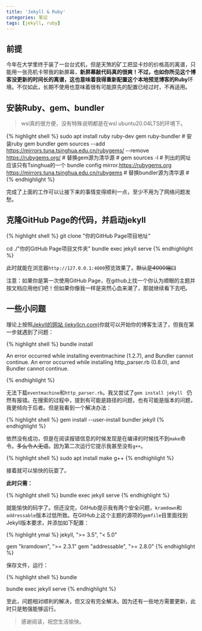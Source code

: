 ```yaml
---
title: 'Jekyll & Ruby'
categories: 笔记
tags: [jekyll, ruby]
---
```


## 前提

今年在大学里终于装了一台台式机，但是天煞的矿工把显卡炒的价格高的离谱，只能用一张亮机卡带我的新屏幕，**新屏幕敲代码真的很爽！**不过，也如你所见这个博客没更新的时间长的离谱，这也意味着我得重新配置这个本地预览博客的**Ruby**环境。不仅如此，长期不使用也意味着很有可能原先的配置已经过时，不再适用。

## 安装Ruby、gem、bundler

> wsl真的很方便，没有特殊说明都是在wsl ubuntu20.04LTS的环境下。

{% highlight shell %}
sudo apt install ruby ruby-dev gem ruby-bundler    # 安装ruby gem bundler
gem sources --add https://mirrors.tuna.tsinghua.edu.cn/rubygems/ --remove https://rubygems.org/    # 替换gem源为清华源 #
gem sources -l # 列出的网址应该只有Tsinghua的一个
bundle config mirror.https://rubygems.org https://mirrors.tuna.tsinghua.edu.cn/rubygems # 替换bundler源为清华源 #
{% endhighlight %}

完成了上面的工作可以让接下来的事情变得顺利一点，至少不用为了网络问题发愁。

## 克隆GitHub Page的代码，并启动jekyll

{% highlight shell %}
git clone "你的GitHub Page项目地址"

cd ./"你的GitHub Page项目文件夹"
bundle exec jekyll serve
{% endhighlight %}

此时就能在浏览器`http://127.0.0.1:4000`预览效果了。~~默认是4000端口~~

注意：如果你是第一次使用GitHub Page，在github上找一个你认为顺眼的主题并按文档应用他们吧！但如果你像我一样是突然心血来潮了，那就继续看下去吧。

## 一些小问题

理论上按照[Jekyll的网站 (jekyllcn.com)](http://jekyllcn.com/)你就可以开始你的博客生活了，但我在第一步就遇到了问题：

{% highlight shell %}
bundle install

An error occurred while installing eventmachine (1.2.7), and Bundler cannot continue.
An error occurred while installing http_parser.rb (0.8.0), and Bundler cannot continue.

{% endhighlight %}

无法下载`eventmachine`和`http_parser.rb`。我又尝试了`gem install jekyll ` 仍然有报错。在搜索的过程中，提到有可能是路径的问题，也有可能是版本的问题，我更倾向于后者。但是我看到一个解决办法：

{% highlight shell %}
gem install --user-install bundler jekyll
{% endhighlight %}

依然没有成功，但是在阅读报错信息的时候发现是在编译的时候找不到`make`命令。~~多么令人无语~~。因为第二次运行它提示我甚至没有`g++`。

{% highlight shell %}
sudo apt install make g++
{% endhighlight %}

接着就可以愉快的玩耍了。

**此时只需：**

{% highlight shell %}
bundle exec jekyll serve
{% endhighlight %}

就能愉快的码字了。但还没完，GitHub提示我有两个安全问题，`kramdown`和`addressable`版本过低所致。在GitHub上这个主题的源项的`gemfile`目里面找到Jekyll版本要求，并添加如下配置：

{% highlight ymal %}
jekyll, ">= 3.5", "< 5.0"

gem "kramdown", ">= 2.3.1"
gem "addressable", ">= 2.8.0"
{% endhighlight %}

保存文件，运行：

{% highlight shell %}
bundle

bundle exec jekyll serve
{% endhighlight %}

至此，问题相对顺利的解决，但又没有完全解决。因为还有一些地方需要更新，此时只是勉强能够运行。

> 感谢阅读，祝您生活愉快。
